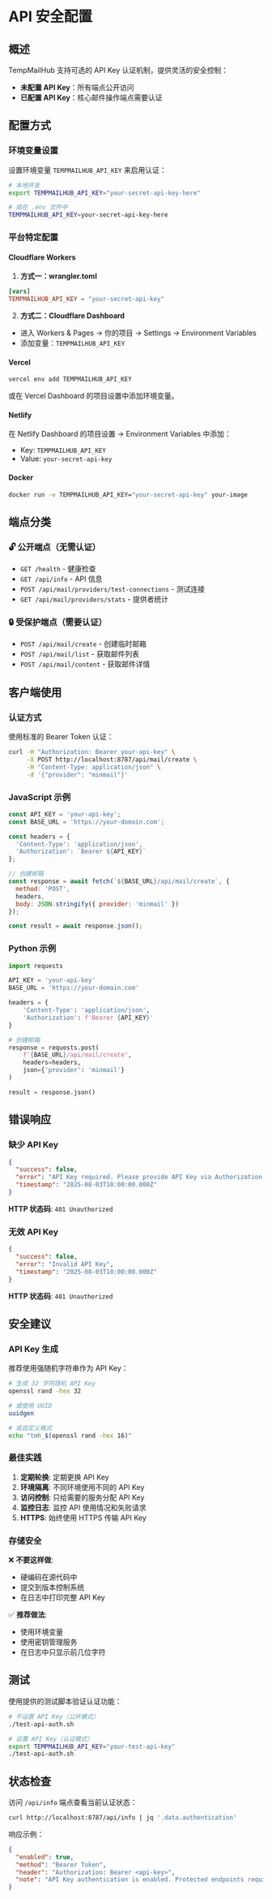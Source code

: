 # API 安全配置

## 概述

TempMailHub 支持可选的 API Key 认证机制，提供灵活的安全控制：

- **未配置 API Key**：所有端点公开访问
- **已配置 API Key**：核心邮件操作端点需要认证

## 配置方式

### 环境变量设置

设置环境变量 `TEMPMAILHUB_API_KEY` 来启用认证：

```bash
# 本地开发
export TEMPMAILHUB_API_KEY="your-secret-api-key-here"

# 或在 .env 文件中
TEMPMAILHUB_API_KEY=your-secret-api-key-here
```

### 平台特定配置

#### Cloudflare Workers

1. **方式一：wrangler.toml**
```toml
[vars]
TEMPMAILHUB_API_KEY = "your-secret-api-key"
```

2. **方式二：Cloudflare Dashboard**
- 进入 Workers & Pages → 你的项目 → Settings → Environment Variables
- 添加变量：`TEMPMAILHUB_API_KEY`

#### Vercel

```bash
vercel env add TEMPMAILHUB_API_KEY
```

或在 Vercel Dashboard 的项目设置中添加环境变量。

#### Netlify

在 Netlify Dashboard 的项目设置 → Environment Variables 中添加：
- Key: `TEMPMAILHUB_API_KEY`
- Value: `your-secret-api-key`

#### Docker

```bash
docker run -e TEMPMAILHUB_API_KEY="your-secret-api-key" your-image
```

## 端点分类

### 🔓 公开端点（无需认证）

- `GET /health` - 健康检查
- `GET /api/info` - API 信息
- `POST /api/mail/providers/test-connections` - 测试连接
- `GET /api/mail/providers/stats` - 提供者统计

### 🔒 受保护端点（需要认证）

- `POST /api/mail/create` - 创建临时邮箱
- `POST /api/mail/list` - 获取邮件列表
- `POST /api/mail/content` - 获取邮件详情

## 客户端使用

### 认证方式

使用标准的 Bearer Token 认证：

```bash
curl -H "Authorization: Bearer your-api-key" \
     -X POST http://localhost:8787/api/mail/create \
     -H "Content-Type: application/json" \
     -d '{"provider": "minmail"}'
```

### JavaScript 示例

```javascript
const API_KEY = 'your-api-key';
const BASE_URL = 'https://your-domain.com';

const headers = {
  'Content-Type': 'application/json',
  'Authorization': `Bearer ${API_KEY}`
};

// 创建邮箱
const response = await fetch(`${BASE_URL}/api/mail/create`, {
  method: 'POST',
  headers,
  body: JSON.stringify({ provider: 'minmail' })
});

const result = await response.json();
```

### Python 示例

```python
import requests

API_KEY = 'your-api-key'
BASE_URL = 'https://your-domain.com'

headers = {
    'Content-Type': 'application/json',
    'Authorization': f'Bearer {API_KEY}'
}

# 创建邮箱
response = requests.post(
    f'{BASE_URL}/api/mail/create',
    headers=headers,
    json={'provider': 'minmail'}
)

result = response.json()
```

## 错误响应

### 缺少 API Key

```json
{
  "success": false,
  "error": "API Key required. Please provide API Key via Authorization header: \"Bearer <your-api-key>\"",
  "timestamp": "2025-08-03T10:00:00.000Z"
}
```

**HTTP 状态码**: `401 Unauthorized`

### 无效 API Key

```json
{
  "success": false,
  "error": "Invalid API Key",
  "timestamp": "2025-08-03T10:00:00.000Z"
}
```

**HTTP 状态码**: `401 Unauthorized`

## 安全建议

### API Key 生成

推荐使用强随机字符串作为 API Key：

```bash
# 生成 32 字符随机 API Key
openssl rand -hex 32

# 或使用 UUID
uuidgen

# 或自定义格式
echo "tmh_$(openssl rand -hex 16)"
```

### 最佳实践

1. **定期轮换**: 定期更换 API Key
2. **环境隔离**: 不同环境使用不同的 API Key
3. **访问控制**: 只给需要的服务分配 API Key
4. **监控日志**: 监控 API 使用情况和失败请求
5. **HTTPS**: 始终使用 HTTPS 传输 API Key

### 存储安全

❌ **不要这样做**:
- 硬编码在源代码中
- 提交到版本控制系统
- 在日志中打印完整 API Key

✅ **推荐做法**:
- 使用环境变量
- 使用密钥管理服务
- 在日志中只显示前几位字符

## 测试

使用提供的测试脚本验证认证功能：

```bash
# 不设置 API Key（公开模式）
./test-api-auth.sh

# 设置 API Key（认证模式）
export TEMPMAILHUB_API_KEY="your-test-api-key"
./test-api-auth.sh
```

## 状态检查

访问 `/api/info` 端点查看当前认证状态：

```bash
curl http://localhost:8787/api/info | jq '.data.authentication'
```

响应示例：

```json
{
  "enabled": true,
  "method": "Bearer Token",
  "header": "Authorization: Bearer <api-key>",
  "note": "API Key authentication is enabled. Protected endpoints require valid API key."
}
``` 